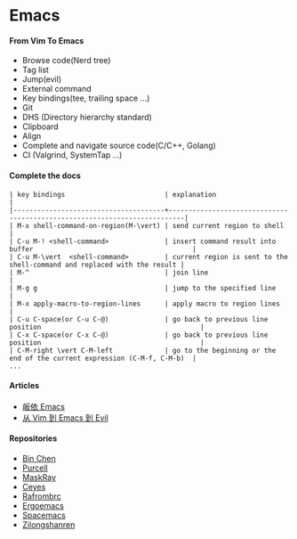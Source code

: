Emacs
=====

#### From Vim To Emacs
- Browse code(Nerd tree)
- Tag list
- Jump(evil)
- External command
- Key bindings(tee, trailing space ...)
- Git
- DHS (Directory hierarchy standard)
- Clipboard
- Align
- Complete and navigate source code(C/C++, Golang)
- CI (Valgrind, SystemTap ...)


#### Complete the docs
```
| key bindings                         | explanation                                                              |
|--------------------------------------+--------------------------------------------------------------------------|
| M-x shell-command-on-region(M-\vert) | send current region to shell                                             |
| C-u M-! <shell-command>              | insert command result into buffer                                        |
| C-u M-\vert  <shell-command>         | current region is sent to the shell-command and replaced with the result |
| M-^                                  | join line                                                                |
| M-g g                                | jump to the specified line                                               |
| M-x apply-macro-to-region-lines      | apply macro to region lines                                              |
| C-u C-space(or C-u C-@)              | go back to previous line position                                        |
| C-x C-space(or C-x C-@)              | go back to previous line position                                        |
| C-M-right \vert C-M-left             | go to the beginning or the end of the current expression (C-M-f, C-M-b)  |
...
```


#### Articles
- [皈依 Emacs](http://maskray.me/blog/2015-09-18-conversion-to-emacs)
- [从 Vim 到 Emacs 到 Evil](http://ceyes.github.io/2015-01/from-Vim-to-Emacs/)


#### Repositories
- [Bin Chen](https://github.com/redguardtoo/emacs.d)
- [Purcell](https://github.com/purcell/emacs.d)
- [MaskRay](https://github.com/MaskRay/Config/tree/master/home/.emacs.d)
- [Ceyes](https://github.com/ceyes/dotfiles/tree/master/.emacs.d)
- [Rafrombrc](https://github.com/rafrombrc/dot-emacs-dot-d.git)
- [Ergoemacs](https://github.com/ergoemacs/ergoemacs-mode)
- [Spacemacs](https://github.com/syl20bnr/spacemacs)
- [Zilongshanren](https://github.com/zilongshanren/spacemacs-private)
